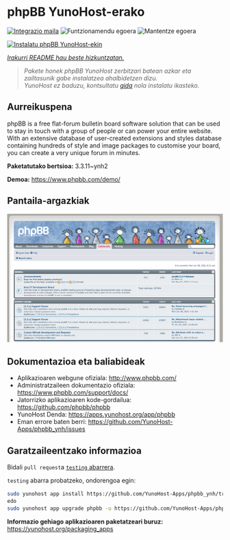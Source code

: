 <!--
Ohart ongi: README hau automatikoki sortu da <https://github.com/YunoHost/apps/tree/master/tools/readme_generator>ri esker
EZ editatu eskuz.
-->

# phpBB YunoHost-erako

[![Integrazio maila](https://apps.yunohost.org/badge/integration/phpbb)](https://ci-apps.yunohost.org/ci/apps/phpbb/)
![Funtzionamendu egoera](https://apps.yunohost.org/badge/state/phpbb)
![Mantentze egoera](https://apps.yunohost.org/badge/maintained/phpbb)

[![Instalatu phpBB YunoHost-ekin](https://install-app.yunohost.org/install-with-yunohost.svg)](https://install-app.yunohost.org/?app=phpbb)

*[Irakurri README hau beste hizkuntzatan.](./ALL_README.md)*

> *Pakete honek phpBB YunoHost zerbitzari batean azkar eta zailtasunik gabe instalatzea ahalbidetzen dizu.*  
> *YunoHost ez baduzu, kontsultatu [gida](https://yunohost.org/install) nola instalatu ikasteko.*

## Aurreikuspena

phpBB is a free flat-forum bulletin board software solution that can be used to stay in touch with a group of people or can power your entire website. With an extensive database of user-created extensions and styles database containing hundreds of style and image packages to customise your board, you can create a very unique forum in minutes.


**Paketatutako bertsioa:** 3.3.11~ynh2

**Demoa:** <https://www.phpbb.com/demo/>

## Pantaila-argazkiak

![phpBB(r)en pantaila-argazkia](./doc/screenshots/screenshot.png)

## Dokumentazioa eta baliabideak

- Aplikazioaren webgune ofiziala: <http://www.phpbb.com/>
- Administratzaileen dokumentazio ofiziala: <https://www.phpbb.com/support/docs/>
- Jatorrizko aplikazioaren kode-gordailua: <https://github.com/phpbb/phpbb>
- YunoHost Denda: <https://apps.yunohost.org/app/phpbb>
- Eman errore baten berri: <https://github.com/YunoHost-Apps/phpbb_ynh/issues>

## Garatzaileentzako informazioa

Bidali `pull request`a [`testing` abarrera](https://github.com/YunoHost-Apps/phpbb_ynh/tree/testing).

`testing` abarra probatzeko, ondorengoa egin:

```bash
sudo yunohost app install https://github.com/YunoHost-Apps/phpbb_ynh/tree/testing --debug
edo
sudo yunohost app upgrade phpbb -u https://github.com/YunoHost-Apps/phpbb_ynh/tree/testing --debug
```

**Informazio gehiago aplikazioaren paketatzeari buruz:** <https://yunohost.org/packaging_apps>
